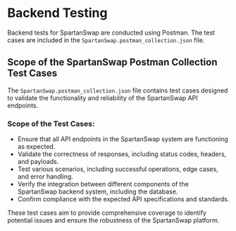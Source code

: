 # Backend Testing

Backend tests for SpartanSwap are conducted using Postman. The test cases are included in the `SpartanSwap.postman_collection.json` file.

## Scope of the SpartanSwap Postman Collection Test Cases

The `SpartanSwap.postman_collection.json` file contains test cases designed to validate the functionality and reliability of the SpartanSwap API endpoints.

### Scope of the Test Cases:
- Ensure that all API endpoints in the SpartanSwap system are functioning as expected.
- Validate the correctness of responses, including status codes, headers, and payloads.
- Test various scenarios, including successful operations, edge cases, and error handling.
- Verify the integration between different components of the SpartanSwap backend system, including the database.
- Confirm compliance with the expected API specifications and standards.

These test cases aim to provide comprehensive coverage to identify potential issues and ensure the robustness of the SpartanSwap platform.

